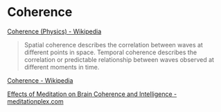 # Coherence

[Coherence (Physics) - Wikipedia](https://en.wikipedia.org/wiki/Coherence_(physics))

> Spatial coherence describes the correlation between waves at different points in space. Temporal coherence describes the correlation or predictable relationship between waves observed at different moments in time.

[Coherence - Wikipedia](https://en.wikipedia.org/wiki/Coherence)

[Effects of Meditation on Brain Coherence and Intelligence - meditationplex.com](http://www.meditationplex.com/meditation-benefits/effects-meditation-brain-coherence-intelligence/)
